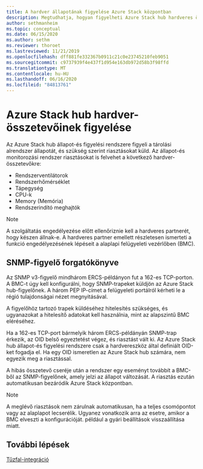 ```yaml
---
title: A hardver állapotának figyelése Azure Stack központban
description: Megtudhatja, hogyan figyelheti Azure Stack hub hardveres összetevőinek állapotát.
author: sethmanheim
ms.topic: conceptual
ms.date: 06/15/2020
ms.author: sethm
ms.reviewer: thoroet
ms.lastreviewed: 11/21/2019
ms.openlocfilehash: dff881fe332367b0911c21c0e23745210feb9051
ms.sourcegitcommit: c9737939f4e437f1d954e163db972d58b3f98ffd
ms.translationtype: MT
ms.contentlocale: hu-HU
ms.lasthandoff: 06/16/2020
ms.locfileid: "84813761"
---
```

# <a name="monitor-azure-stack-hub-hardware-components"></a>Azure Stack hub hardver-összetevőinek figyelése

Az Azure Stack hub állapot-és figyelési rendszere figyeli a tárolási alrendszer állapotát, és szükség szerint riasztásokat küld. Az állapot-és monitorozási rendszer riasztásokat is felvehet a következő hardver-összetevőkre:

- Rendszerventilátorok
- Rendszerhőmérséklet
- Tápegység
- CPU-k
- Memory (Memória)
- Rendszerindító meghajtók

> [!NOTE]
> A szolgáltatás engedélyezése előtt ellenőriznie kell a hardveres partnerét, hogy készen állnak-e. A hardveres partner emellett részletesen ismerteti a funkció engedélyezésének lépéseit a alaplapi felügyeleti vezérlőben (BMC).

## <a name="snmp-listener-scenario"></a>SNMP-figyelő forgatókönyve

Az SNMP v3-figyelő mindhárom ERCS-példányon fut a 162-es TCP-porton. A BMC-t úgy kell konfigurálni, hogy SNMP-trapeket küldjön az Azure Stack hub-figyelőnek. A három PEP IP-címet a felügyeleti portálról kérheti le a régió tulajdonságai nézet megnyitásával.

A figyelőhöz tartozó trapek küldéséhez hitelesítés szükséges, és ugyanazokat a hitelesítő adatokat kell használnia, mint az alapszintű BMC eléréséhez.

Ha a 162-es TCP-port bármelyik három ERCS-példányán SNMP-trap érkezik, az OID belső egyeztetést végez, és riasztást vált ki. Az Azure Stack hub állapot-és figyelési rendszere csak a hardvereszköz által definiált OID-ket fogadja el. Ha egy OID ismeretlen az Azure Stack hub számára, nem egyezik meg a riasztással.

A hibás összetevő cseréje után a rendszer egy eseményt továbbít a BMC-ből az SNMP-figyelőnek, amely jelzi az állapot változását. A riasztás ezután automatikusan bezáródik Azure Stack központban.

> [!NOTE]
> A meglévő riasztások nem zárulnak automatikusan, ha a teljes csomópontot vagy az alaplapot lecserélik. Ugyanez vonatkozik arra az esetre, amikor a BMC elveszti a konfigurációját. például a gyári beállítások visszaállítása miatt.

## <a name="next-steps"></a>További lépések

[Tűzfal-integráció](azure-stack-firewall.md)
